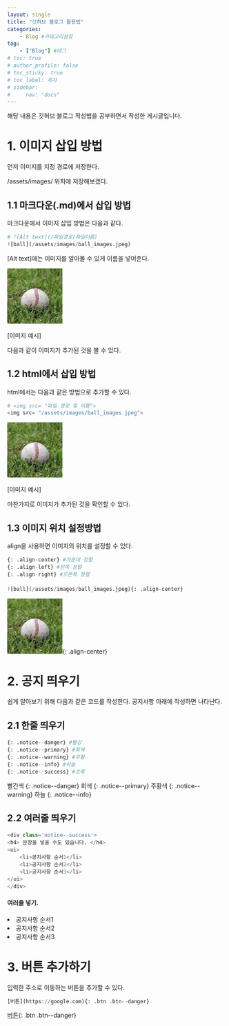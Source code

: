 ```yaml
---
layout: single
title: "깃허브 블로그 활용법"
categories: 
    - Blog #카테고리설정
tag: 
    - ["Blog"] #테그
# toc: true
# author_profile: false
# toc_sticky: true
# toc_label: 목차
# sidebar:
#     nav: "docs"
---
```


해당 내용은 깃허브 블로그 작성법을 공부하면서 작성한 게시글입니다.

# 1. 이미지 삽입 방법
먼저 이미지를 지정 경로에 저장한다.

/assets/images/ 위치에 저장해보겠다.

## 1.1 마크다운(.md)에서 삽입 방법
마크다운에서 이미지 삽입 방법은 다음과 같다.
```python
# ![Alt text](/파일경로/파일이름)
![ball](/assets/images/ball_images.jpeg)
```
[Alt text]에는 이미지를 알아볼 수 있게 이름을 넣어준다.

![ball](/assets/images/ball_images.jpeg)

[이미지 예시]

다음과 같이 이미지가 추가된 것을 볼 수 있다.


## 1.2 html에서 삽입 방법
html에서는 다음과 같은 방법으로 추가할 수 있다.
```python
# <img src= "파일 경로 및 이름">
<img src= "/assets/images/ball_images.jpeg"> 
```
<img src= "/assets/images/ball_images.jpeg">

[이미지 예시]

마찬가지로 이미지가 추가된 것을 확인할 수 있다.

## 1.3 이미지 위치 설정방법
align을 사용하면 이미지의 위치를 설정할 수 있다.
```python
{: .align-center} #가운데 정렬
{: .align-left} #왼쪽 정렬
{: .align-right} #오른쪽 정렬

![ball](/assets/images/ball_images.jpeg){: .align-center}
```
![ball](/assets/images/ball_images.jpeg){: .align-center}



# 2. 공지 띄우기
쉽게 알아보기 위해 다음과 같은 코드를 작성한다.
공지사항 아래에 작성하면 나타난다.


## 2.1 한줄 띄우기
```python
{: .notice--danger} #빨강
{: .notice--primary} #회색
{: .notice--warning} #주황
{: .notice--info} #하늘
{: .notice--success} #초록
```

빨간색
{: .notice--danger}
회색
{: .notice--primary}
주황색
{: .notice--warning}
하늘
{: .notice--info}


## 2.2 여러줄 띄우기
```python
<div class='notice--success'>
<h4> 문장을 넣을 수도 있습니다. </h4>
<ui>
    <li>공지사항 순서1</li>
    <li>공지사항 순서2</li>
    <li>공지사항 순서3</li>
</ui>
</div>
```

<div class='notice--success'>
<h4> 여러줄 넣기. </h4>
<ui>
    <li>공지사항 순서1</li>
    <li>공지사항 순서2</li>
    <li>공지사항 순서3</li>
</ui>
</div>


# 3. 버튼 추가하기
입력한 주소로 이동하는 버튼을 추가할 수 있다.
```python
[버튼](https://google.com){: .btn .btn--danger}
```
[버튼](https://google.com){: .btn .btn--danger}


